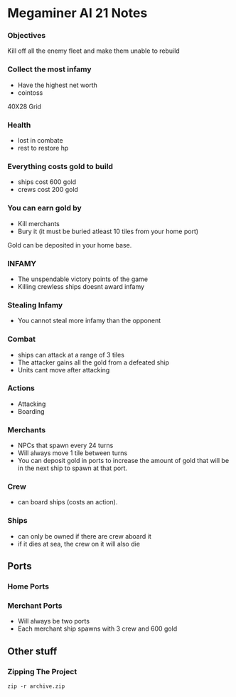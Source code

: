 # Megaminer AI 21 Notes

### Objectives
Kill off all the enemy fleet and make them unable to rebuild

### Collect the most infamy
- Have the highest net worth
- cointoss

40X28 Grid

### Health
- lost in combate
- rest to restore hp

### Everything costs gold to build
- ships cost 600 gold
- crews cost 200 gold

### You can earn gold by
- Kill merchants
- Bury it (it must be buried atleast 10 tiles from your home port)

Gold can be deposited in your home base.

### INFAMY
- The unspendable victory points of the game
- Killing crewless ships doesnt award infamy

### Stealing Infamy
- You cannot steal more infamy than the opponent

### Combat
- ships can attack at a range of 3 tiles
- The attacker gains all the gold from a defeated ship
- Units cant move after attacking

### Actions
- Attacking
- Boarding

### Merchants
- NPCs that spawn every 24 turns
- Will always move 1 tile between turns
- You can deposit gold in ports to increase the amount of gold that will be in the next ship to spawn at that port.

### Crew
- can board ships (costs an action).

### Ships
- can only be owned if there are crew aboard it
- if it dies at sea, the crew on it will also die

## Ports

### Home Ports
### Merchant Ports
- Will always be two ports
- Each merchant ship spawns with 3 crew and 600 gold

## Other stuff

### Zipping The Project
`zip -r archive.zip`